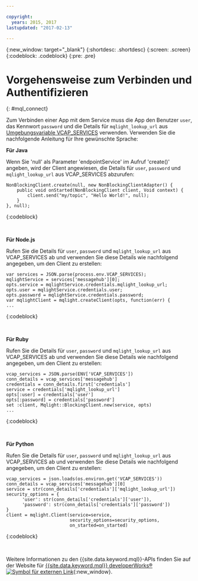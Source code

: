 ```yaml
---

copyright:
  years: 2015, 2017
lastupdated: "2017-02-13"

---
```


{:new_window: target="_blank"}
{:shortdesc: .shortdesc}
{:screen: .screen}
{:codeblock: .codeblock}
{:pre: .pre}

# Vorgehensweise zum Verbinden und Authentifizieren
{: #mql_connect}

Zum Verbinden einer App mit dem Service muss die App den Benutzer <code>user</code>,
das Kennwort <code>password</code> und die Details für <code>mqlight_lookup_url</code> aus
[Umgebungsvariable VCAP_SERVICES](/docs/services/MessageHub/messagehub071.html) verwenden.
Verwenden Sie die nachfolgende Anleitung für Ihre gewünschte Sprache:

**Für Java**

Wenn Sie 'null' als Parameter 'endpointService' im Aufruf 'create()' angeben, wird der Client angewiesen,
die Details für <code>user</code>, <code>password</code> und
<code>mqlight_lookup_url</code> aus VCAP_SERVICES abzurufen:

<pre>
<code>NonBlockingClient.create(null, new NonBlockingClientAdapter<Void>() {
    public void onStarted(NonBlockingClient client, Void context) {
        client.send("my/topic", "Hello World!", null);
    }
}, null);</code>
</pre>
{:codeblock}

<br>

**Für Node.js**

Rufen Sie die Details für <code>user</code>, <code>password</code> und
<code>mqlight_lookup_url</code> aus VCAP_SERVICES ab und verwenden Sie diese Details
wie nachfolgend angegeben, um den Client zu erstellen:

<pre>
<code>var services = JSON.parse(process.env.VCAP_SERVICES);
mqlightService = services['messagehub'][0];
opts.service = mqlightService.credentials.mqlight_lookup_url;
opts.user = mqlightService.credentials.user;
opts.password = mqlightService.credentials.password;
var mqlightClient = mqlight.createClient(opts, function(err) {
...</code>
</pre>
{:codeblock}

<br>

**Für Ruby**

Rufen Sie die Details für <code>user</code>, <code>password</code> und
<code>mqlight_lookup_url</code> aus VCAP_SERVICES ab und verwenden Sie diese Details
wie nachfolgend angegeben, um den Client zu erstellen:
<pre>
<code>vcap_services = JSON.parse(ENV['VCAP_SERVICES'])
conn_details = vcap_services['messagehub']
credentials = conn_details.first['credentials']
service = credentials['mqlight_lookup_url']
opts[:user] = credentials['user']
opts[:password] = credentials['password']
set :client, Mqlight::BlockingClient.new(service, opts)
...</code>
</pre>
{:codeblock}

<br>

**Für Python**

Rufen Sie die Details für <code>user</code>, <code>password</code> und
<code>mqlight_lookup_url</code> aus VCAP_SERVICES ab und verwenden Sie diese Details
wie nachfolgend angegeben, um den Client zu erstellen:
<pre>
<code>vcap_services = json.loads(os.environ.get('VCAP_SERVICES'))
conn_details = vcap_services['messagehub'][0]
service = str(conn_details['credentials']['mqlight_lookup_url'])
security_options = {
      'user': str(conn_details['credentials']['user']),
      'password': str(conn_details['credentials']['password'])
}
client = mqlight.Client(service=service,
                        security_options=security_options,
                        on_started=on_started)</code>
</pre>
{:codeblock}

<br>

Weitere Informationen zu den {{site.data.keyword.mql}}-APIs finden Sie
auf der Website für [{{site.data.keyword.mql}} developerWorks&reg; ![Symbol für externen Link](../../icons/launch-glyph.svg "Symbol für externen Link")](https://developer.ibm.com/messaging/mq-light/){:new_window}.
